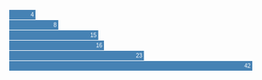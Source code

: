 <!DOCTYPE html>
<style>

.chart div {
  font: 10px sans-serif;
  background-color: steelblue;
  text-align: right;
  padding: 3px;
  margin: 1px;
  color: white;
}

</style>
<div class="chart">
  <div style="width: 40px;">4</div>
  <div style="width: 80px;">8</div>
  <div style="width: 150px;">15</div>
  <div style="width: 160px;">16</div>
  <div style="width: 230px;">23</div>
  <div style="width: 420px;">42</div>
</div>


<!DOCTYPE html>
<meta charset="utf-8">
<style>

.counties {
  fill: none;
}

.states {
  fill: none;
  stroke: #fff;
  stroke-linejoin: round;
}

.q0-9 { fill:rgb(247,251,255); }
.q1-9 { fill:rgb(222,235,247); }
.q2-9 { fill:rgb(198,219,239); }
.q3-9 { fill:rgb(158,202,225); }
.q4-9 { fill:rgb(107,174,214); }
.q5-9 { fill:rgb(66,146,198); }
.q6-9 { fill:rgb(33,113,181); }
.q7-9 { fill:rgb(8,81,156); }
.q8-9 { fill:rgb(8,48,107); }

</style>
<body>
<script src="//d3js.org/d3.v3.min.js"></script>
<script src="//d3js.org/queue.v1.min.js"></script>
<script src="//d3js.org/topojson.v1.min.js"></script>
<script>

var width = 960,
    height = 600;

var rateById = d3.map();

var quantize = d3.scale.quantize()
    .domain([0, .15])
    .range(d3.range(9).map(function(i) { return "q" + i + "-9"; }));

var projection = d3.geo.albersUsa()
    .scale(1280)
    .translate([width / 2, height / 2]);

var path = d3.geo.path()
    .projection(projection);

var svg = d3.select("body").append("svg")
    .attr("width", width)
    .attr("height", height);

queue()
    .defer(d3.json, "/mbostock/raw/4090846/us.json")
    .defer(d3.tsv, "unemployment.tsv", function(d) { rateById.set(d.id, +d.rate); })
    .await(ready);

function ready(error, us) {
  if (error) throw error;

  svg.append("g")
      .attr("class", "counties")
    .selectAll("path")
      .data(topojson.feature(us, us.objects.counties).features)
    .enter().append("path")
      .attr("class", function(d) { return quantize(rateById.get(d.id)); })
      .attr("d", path);

  svg.append("path")
      .datum(topojson.mesh(us, us.objects.states, function(a, b) { return a !== b; }))
      .attr("class", "states")
      .attr("d", path);
}

d3.select(self.frameElement).style("height", height + "px");

</script>

<!DOCTYPE html>
<meta charset="utf-8">
<style>

path {
  stroke: #fff;
}

path:first-child {
  fill: yellow !important;
}

circle {
  fill: #000;
  pointer-events: none;
}

.q0-9 { fill: rgb(197,27,125); }
.q1-9 { fill: rgb(222,119,174); }
.q2-9 { fill: rgb(241,182,218); }
.q3-9 { fill: rgb(253,224,239); }
.q4-9 { fill: rgb(247,247,247); }
.q5-9 { fill: rgb(230,245,208); }
.q6-9 { fill: rgb(184,225,134); }
.q7-9 { fill: rgb(127,188,65); }
.q8-9 { fill: rgb(77,146,33); }

</style>
<body>
<script src="//d3js.org/d3.v3.min.js"></script>
<script>

var width = 960,
    height = 500;

var vertices = d3.range(100).map(function(d) {
  return [Math.random() * width, Math.random() * height];
});

var voronoi = d3.geom.voronoi()
    .clipExtent([[0, 0], [width, height]]);

var svg = d3.select("body").append("svg")
    .attr("width", width)
    .attr("height", height)
    .on("mousemove", function() { vertices[0] = d3.mouse(this); redraw(); });

var path = svg.append("g").selectAll("path");

svg.selectAll("circle")
    .data(vertices.slice(1))
  .enter().append("circle")
    .attr("transform", function(d) { return "translate(" + d + ")"; })
    .attr("r", 1.5);

redraw();

function redraw() {
  path = path
      .data(voronoi(vertices), polygon);

  path.exit().remove();

  path.enter().append("path")
      .attr("class", function(d, i) { return "q" + (i % 9) + "-9"; })
      .attr("d", polygon);

  path.order();
}

function polygon(d) {
  return "M" + d.join("L") + "Z";
}

</script>
